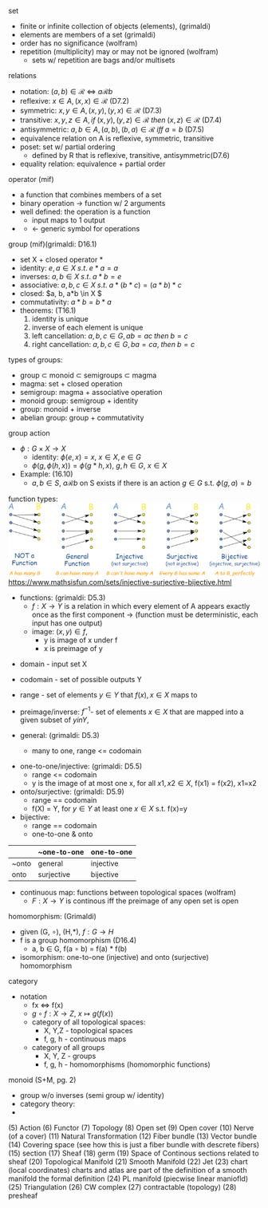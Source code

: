 set 
- finite or infinite collection of objects (elements), (grimaldi)
- elements are members of a set (grimaldi)
- order has no significance (wolfram)
- repetition (multiplicity) may or may not be ignored (wolfram)
    - sets w/ repetition are bags and/or multisets

relations
- notation: $(a,b) \in \mathscr{R}$ <=> $a\mathscr{R}b$
- reflexive:  $x \in A, (x,x) \in \mathscr{R}$ (D7.2)
- symmetric: $x,y \in A, (x,y), (y,x) \in \mathscr{R}$ (D7.3)
- transitive: $x,y,z \in A, if\; (x,y), (y,z) \in \mathscr{R} \;then\; (x,z) \in \mathscr{R}$ (D7.4)
- antisymmetric: $a,b \in A, (a,b), (b,a) \in \mathscr{R} \;iff\; a=b$ (D7.5)
- equivalence relation on A is reflexive, symmetric, transitive
- poset: set w/ partial ordering 
    - defined by R that is reflexive, transitive, antisymmetric(D7.6)
 - equality relation: equivalence + partial order

operator (mif)
- a function that combines members of a set
- binary operation -> function w/ 2 arguments
- well defined: the operation is a function
    - input maps to 1 output
- * <- generic symbol for operations

group (mif)(grimaldi: D16.1)
- set  X + closed operator *
- identity: $e, a \in X \;s.t.\; e*a = a$
- inverses: $a,b \in X \;s.t.\; a*b = e$
- associative: $a,b, c \in X \;s.t.\; a*(b*c) = (a*b)*c$
- closed: $a, b, a*b \in X $
- commutativity: $a*b = b*a$  
- theorems: (T16.1)
    1. identity is unique
    2. inverse of each element is unique
    3. left cancellation: $a, b, c \in G, ab = ac \;then\; b=c$
    4. right cancellation: $a, b, c \in G, ba = ca, \;then\; b=c$


types of groups:
* group $\subset$ monoid $\subset$ semigroups $\subset$ magma 
* magma: set + closed operation
* semigroup: magma + associative operation
* monoid group: semigroup + identity
* group: monoid + inverse
* abelian group: group + commutativity

group action 
- $\phi: G \times X \rightarrow X$
    - identity: $\phi (e, x) = x$, $x \in X, e\in G$
    - $\phi(g, \phi(h, x)) = \phi(g*h, x)$, $g, h \in G$, $x \in X$
- Example: (16.10)
    - $a, b \in S$, $a\mathscr{R}b$ on S exists if there is an action $g \in G$ s.t. $\phi(g, a) = b$

function types:
![](figures\function-mapping.png)
https://www.mathsisfun.com/sets/injective-surjective-bijective.html
- functions: (grimaldi: D5.3)
    - $f: X \rightarrow Y$ is a relation in which every element of A appears exactly once as the first component -> (function must be deterministic, each input has one output)
    - image: $(x,y) \in f$, 
        - y is image of x under f
        - x is preimage of y
* domain - input set X
* codomain - set of possible outputs Y
* range - set of elements $y \in Y$ that $f(x), x \in X$ maps to
* preimage/inverse: $f^{-1}$- set of elements $x \in X$ that are mapped into a given subset of $y in Y$,

* general:  (grimaldi: D5.3)
    - many to one, range <= codomain
- one-to-one/injective: (grimaldi: D5.5)
    - range <= codomain
    - y is the image of at most one x, for all $x1, x2 \in X$, f(x1) = f(x2), x1=x2
- onto/surjective: (grimaldi: D5.9)
    - range == codomain
    - f(X) = Y, for $y \in Y$ at least one $x \in X$ s.t. f(x)=y
- bijective: 
    - range == codomain
    - one-to-one & onto 

 |      | ~one-to-one | one-to-one
 |-----| ------------|-----------
 | ~onto | general     | injective
| onto | surjective  | bijective 


- continuous map: functions between topological spaces (wolfram)
    - $F: X \rightarrow Y$ is continous iff the preimage of any open set is open


homomorphism: (Grimaldi) 
- given (G, $\circ$), (H,*), $f: G \rightarrow H$
- f is a group homomorphism (D16.4)
    -  a, b $\in$ G, f(a $\circ$ b) = f(a) * f(b) 
- isomorphism: one-to-one (injective) and onto (surjective) homomorphism

category
- notation
    - fx <=> f(x)
    - $g \circ f: X\rightarrow Z$, $x \mapsto g(f(x))$
    - category of all topological spaces:
        - X, Y,Z - topological spaces
        - f, g, h - continuous maps
    - category of all groups
        - X, Y, Z - groups
        - f, g, h - homomorphisms (homomorphic functions)



monoid (S+M, pg. 2)
- group w/o inverses (semi group w/ identity)
- category theory: 
-


(5) Action
(6) Functor
(7) Topology
(8) Open set
(9) Open cover
(10) Nerve (of a cover)
(11) Natural Transformation
(12) Fiber bundle
(13) Vector bundle
(14) Covering space (see how this is just a fiber bundle with descrete fibers)
(15) section
(17) Sheaf
(18) germ
(19) Space of Continous sections related to sheaf
(20) Topological Manifold
(21) Smooth Manifold
(22) Jet 
(23) chart (local coordinates)
charts and atlas are part of the definition of a smooth manifold
the formal definition
(24) PL manifold (piecwise linear maniofld)
(25) Triangulation
(26) CW complex
(27) contractable (topology)
(28) presheaf